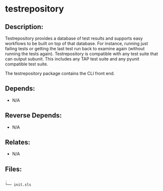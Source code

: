 # testrepository

## Description:

Testrepository provides a database of test results and supports easy workflows to be built on top of that database. For instance, running just failing tests or getting the last test run back to examine again (without running the tests again). Testrepository is compatible with any test suite that can output subunit. This includes any TAP test suite and any pyunit compatible test suite.

The testrepository package contains the CLI front end.

## Depends:

  -  N/A

## Reverse Depends:

  -  N/A

## Relates:

  -  N/A

## Files:

```bash
.
└── init.sls
```

